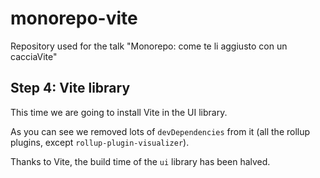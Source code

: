 # monorepo-vite
Repository used for the talk "Monorepo: come te li aggiusto con un cacciaVite"

## Step 4: Vite library

This time we are going to install Vite in the UI library.

As you can see we removed lots of `devDependencies` from it (all the rollup plugins, except `rollup-plugin-visualizer`).

Thanks to Vite, the build time of the `ui` library has been halved.